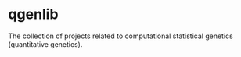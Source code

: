 # qgenlib
The collection of projects related to computational statistical genetics (quantitative genetics).
